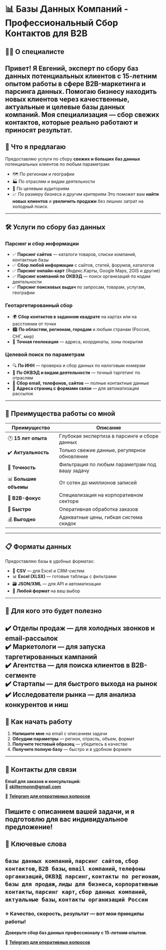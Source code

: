 # 📊 Базы Данных Компаний - Профессиональный Сбор Контактов для B2B
## 👨‍💼 О специалисте
Привет! Я **Евгений**, эксперт по сбору баз данных потенциальных клиентов с **15-летним опытом** работы в сфере B2B-маркетинга и парсинга данных.
Помогаю бизнесу находить новых клиентов через качественные, актуальные и целевые базы данных компаний. Моя специализация — сбор свежих контактов, которые реально работают и приносят результат.
---
## 🎯 Что я предлагаю
Предоставляю услуги по сбору **свежих и больших баз данных** потенциальных клиентов по любым параметрам:
- 🗺️ По регионам и географии
- 🏭 По отраслям и видам деятельности
- 🎪 По целевым аудиториям
- 📈 По размеру бизнеса и другим критериям
Это поможет вам **найти новых клиентов** и **увеличить продажи** без лишних затрат на холодный поиск.
---
## 🛠️ Услуги по сбору баз данных
### Парсинг и сбор информации
- ✅ **Парсинг сайтов** — каталоги товаров, списки компаний, контактные базы
- ✅ **Сбор любой информации** с сайтов, статей, форумов, каталогов
- ✅ **Парсинг онлайн-карт** (Яндекс.Карты, Google Maps, 2GIS и другие)
- ✅ **Парсинг компаний по ОКВЭД** — поиск организаций по кодам деятельности
- ✅ **Парсинг поисковых выдач** по запросам, товарам, услугам, географии
### Геотаргетированный сбор
- 🌍 **Сбор контактов в заданном квадрате** на картах или на расстоянии от точки
- 🏙️ **По областям, регионам, городам** и любым странам (Россия, СНГ, мир)
- 📍 **Точная геолокация** — адреса, координаты, зоны покрытия
### Целевой поиск по параметрам
- 🔍 **По ИНН** — проверка и сбор данных по налоговым номерам
- 🏢 **По ОКВЭД и видам деятельности** — точный таргетинг по отраслям
- 📧 **Сбор email, телефонов, сайтов** — полные контактные данные
- 📄 **Адреса страниц с формами связи** — для автоматизации рассылок
---
## 💎 Преимущества работы со мной
| Преимущество | Описание |
|-------------|----------|
| 🕐 **15 лет опыта** | Глубокая экспертиза в парсинге и сборе данных |
| ✔️ **Актуальность** | Только свежие данные, регулярное обновление |
| 🎯 **Точность** | Фильтрация по любым параметрам под вашу задачу |
| 📊 **Большие объемы** | От сотен до миллионов записей |
| 💼 **B2B-фокус** | Специализация на корпоративном секторе |
| 🚀 **Быстро** | Оперативная обработка заказов |
| 💰 **Выгодно** | Адекватные цены, гибкая система скидок |
---
## 📋 Форматы данных
Предоставляю базы в удобных форматах:
- 📄 **CSV** — для Excel и CRM-систем
- 📊 **Excel (XLSX)** — готовые таблицы с фильтрами
- 🗃️ **JSON/XML** — для API и автоматизации
- 📑 **Любой формат** на ваш выбор
---
## 🎪 Для кого это будет полезно
✔️ **Отделы продаж** — для холодных звонков и email-рассылок  
✔️ **Маркетологи** — для запуска таргетированных кампаний  
✔️ **Агентства** — для поиска клиентов в B2B-сегменте  
✔️ **Стартапы** — для быстрого выхода на рынок  
✔️ **Исследователи рынка** — для анализа конкурентов и ниш  
---
## 🚀 Как начать работу
1. **Напишите мне** на email с описанием задачи
2. **Обсудим параметры** — регион, отрасль, объем, формат
3. **Получите тестовый образец** — убедитесь в качестве
4. **Получите полную базу** — быстро и в удобном формате
---
## 📧 Контакты для связи
**Email для заказов и консультаций:**  
📩 **skiltermonn@gmail.com**

💬 **[Telegram для оперативных вопросов](https://t.me/prodawez888)**

Пишите с описанием вашей задачи, и я подготовлю для вас индивидуальное предложение!
---
## 🔑 Ключевые слова
`базы данных компаний`, `парсинг сайтов`, `сбор контактов`, `B2B базы`, `email компаний`, `телефоны организаций`, `ОКВЭД парсинг`, `контакты по регионам`, `базы для продаж`, `лиды для бизнеса`, `корпоративные контакты`, `парсинг карт`, `сбор данных компаний`, `актуальные базы`, `контакты организаций России`
---
### ⭐ Качество, скорость, результат — вот мои принципы работы!
**Доверьте сбор баз данных профессионалу с 15-летним опытом.**  

💬 **[Telegram для оперативных вопросов](https://t.me/prodawez888)**
